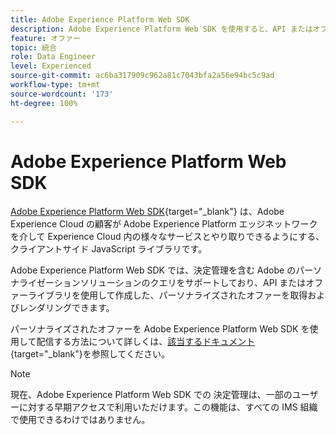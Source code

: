 ```yaml
---
title: Adobe Experience Platform Web SDK
description: Adobe Experience Platform Web SDK を使用すると、API またはオファーライブラリを使用して作成した、パーソナライズされたオファーを取得およびレンダリングできます。
feature: オファー
topic: 統合
role: Data Engineer
level: Experienced
source-git-commit: ac6ba317909c962a81c7043bfa2a56e94bc5c9ad
workflow-type: tm+mt
source-wordcount: '173'
ht-degree: 100%

---
```


# Adobe Experience Platform Web SDK

[Adobe Experience Platform Web SDK](https://experienceleague.adobe.com/docs/experience-platform/edge/home.html?lang=ja#video-overview){target=&quot;_blank&quot;} は、Adobe Experience Cloud の顧客が Adobe Experience Platform エッジネットワークを介して Experience Cloud 内の様々なサービスとやり取りできるようにする、クライアントサイド JavaScript ライブラリです。

Adobe Experience Platform Web SDK では、決定管理を含む Adobe のパーソナライゼーションソリューションのクエリをサポートしており、API またはオファーライブラリを使用して作成した、パーソナライズされたオファーを取得およびレンダリングできます。

パーソナライズされたオファーを Adobe Experience Platform Web SDK を使用して配信する方法について詳しくは、[該当するドキュメント](https://experienceleague.adobe.com/docs/experience-platform/edge/personalization/offer-decisioning/offer-decisioning-overview.html?lang=ja#enabling-offer-decisioning){target=&quot;_blank&quot;}を参照してください。

>[!NOTE]
>
>現在、Adobe Experience Platform Web SDK での 決定管理は、一部のユーザーに対する早期アクセスで利用いただけます。この機能は、すべての IMS 組織で使用できるわけではありません。
